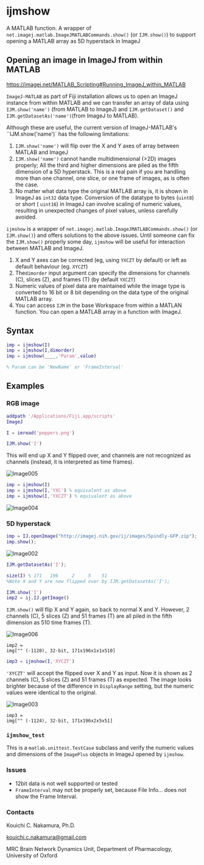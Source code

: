 # ijmshow
A MATLAB function. A wrapper of `net.imagej.matlab.ImageJMATLABCommands.show()` (or `IJM.show()`) to support opening a MATLAB array as 5D hyperstack in ImageJ



## Opening an image in ImageJ from within MATLAB

https://imagej.net/MATLAB_Scripting#Running_ImageJ_within_MATLAB



`ImageJ-MATLAB` as part of Fiji installation allows us to open an ImageJ instance from within MATLAB and we can transfer an array of  data using `IJM.show('name')` (from MATLAB to ImageJ) and `IJM.getDataset()` and `IJM.getDatasetAs('name')`(from ImageJ to MATLAB).

Although these are useful, the current version of ImageJ-MATLAB's  ``IJM.show('name')` has the following limitations:

1. `IJM.show('name')` will flip over the X and Y axes of array between MATLAB and ImageJ
2. `IJM.show('name')` cannot handle multidimensional (>2D) images properly; All the third and higher dimensions are piled as the fifth dimension of a 5D hyperstack. This is a real pain if you are handling more than one channel, one slice, or one frame of images, as is often the case.
3. No matter what data type the original MATLAB array is, it is shown in ImageJ as `int32` data type. Conversion of the datatype to bytes (`uint8`) or short ( `uint16`) in ImageJ can involve scaling of numeric values, resulting in unexpected changes of pixel values, unless carefully avoided.

`ijmshow` is a wrapper of  `net.imagej.matlab.ImageJMATLABCommands.show()` (or `IJM.show()`) and offers solutions to the above issues. Until someone can fix the `IJM.show()` properly some day, `ijmshow` will be useful for interaction between MATLAB and ImageJ.

1. X and Y axes can be corrected (eg, using `YXCZT` by default) or left as default behaviour (eg. `XYCZT`)
2. The`dimorder` input argument can specify the dimensions for channels (C), slices (Z), and frames (T) (by default `YXCZT`)
3. Numeric values of pixel data are maintained while the image type is converted to 16 bit or 8 bit depending on the data type of the original MATLAB array.
4. You can access `IJM` in the base Workspace from within a MATLAN function. You can open a MATLAB array in a function with ImageJ.



## Syntax

```matlab
imp = ijmshow(I)
imp = ijmshow(I,dimorder)
imp = ijmshow(____,'Param',value)

% Param can be 'NewName' or 'FrameInterval'
```



## Examples



### RGB image

```matlab
addpath '/Applications/Fiji.app/scripts'
ImageJ

I = imread('peppers.png')

IJM.show('I') 
```

This will end up X and Y flipped over, and channels are not recognized as channels (instead, it is interpreted as time frames).

![Image005](Image005.png)

```matlab
imp = ijmshow(I)
imp = ijmshow(I,'YXC') % equivalent as above
imp = ijmshow(I,'YXCZT') % equivalent as above
```

![Image004](Image004.png)



### 5D hyperstack


```matlab
imp = IJ.openImage("http://imagej.nih.gov/ij/images/Spindly-GFP.zip");
imp.show();
```

![Image002](Image002.png)

```matlab
IJM.getDatasetAs('I');

size(I) % 171   196     2     5    51
%Note X and Y are now flipped over by IJM.getDatasetAs('I');

IJM.show('I') 
imp2 = ij.IJ.getImage()
```
`IJM.show()` will flip X and Y again, so back to normal X and Y.  However, 2 channels (C), 5 slices (Z) and 51 frames (T) are all piled in the fifth dimension as 510 time frames (T).



![Image006](Image006.png)

```
imp2 =
img["" (-1120), 32-bit, 171x196x1x1x510]
```



```matlab
imp3 = ijmshow(I,'XYCZT')
```

 `'XYCZT'` will accept the flipped over X and Y as input. Now it is shown as 2 channels (C), 5 slices (Z) and 51 frames (T) as expected. The image looks brighter because of the difference in `DisplayRange` setting, but the numeric values were identical to the original.

![Image003](Image003.png)



```
imp3 =
img["" (-1124), 32-bit, 171x196x2x5x51]
```



### `ijmshow_test`

This is a `matlab.unittest.TestCase` subclass and verify the numeric values and dimensions of the `ImagePlus` objects in ImageJ opened by `ijmshow`.



### Issues

+ 12bit data is not well supported or tested
+ `FrameInterval` may not be properly set, because File Info... does not show the Frame Interval.



### Contacts

Kouichi C. Nakamura, Ph.D.

kouichi.c.nakamura@gmail.com

MRC Brain Network Dynamics Unit, Department of Pharmacology, University of Oxford

